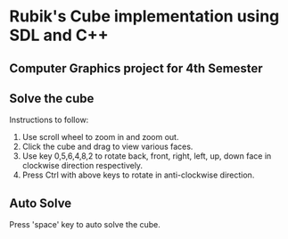 # Rubik's Cube implementation using SDL and C++

## Computer Graphics project for 4th Semester

## Solve the cube

Instructions to follow:
1. Use scroll wheel to zoom in and zoom out.
2. Click the cube and drag to view various faces.
3. Use key 0,5,6,4,8,2 to rotate back, front, right, left, up, down face in clockwise direction respectively.
4. Press Ctrl with above keys to rotate in anti-clockwise direction.

## Auto Solve
Press 'space' key to auto solve the cube.
